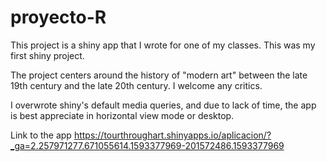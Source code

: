 # proyecto-R

This project is a shiny app that I wrote for one of my classes.
This was my first shiny project.

The project centers around the history of "modern art" between the late 19th century and the late 20th century.
I welcome any critics.

I overwrote shiny's default media queries, and due to lack of time, the app is best appreciate in horizontal view mode or desktop.

Link to the app
https://tourthroughart.shinyapps.io/aplicacion/?_ga=2.257971277.671055614.1593377969-201572486.1593377969

